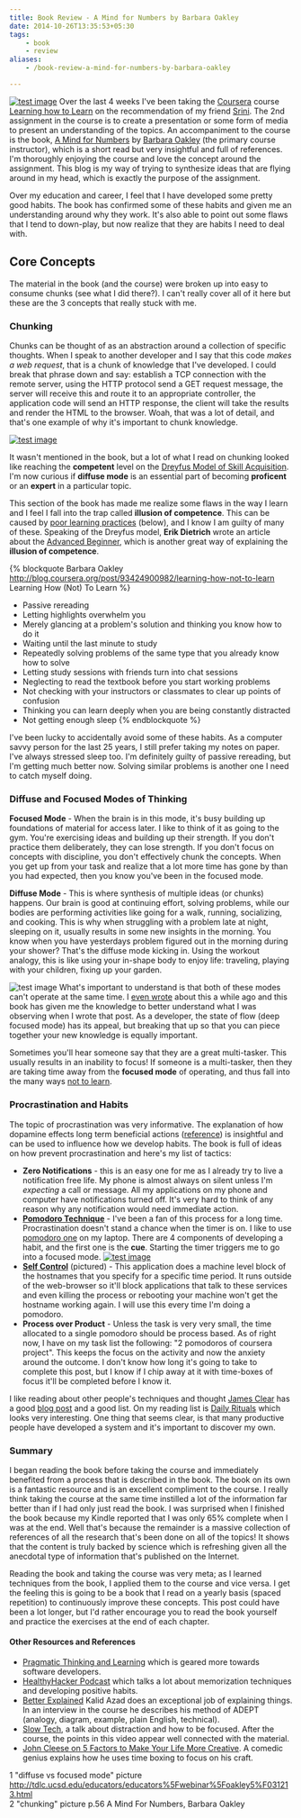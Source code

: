 ```yaml
---
title: Book Review - A Mind for Numbers by Barbara Oakley
date: 2014-10-26T13:35:53+05:30
tags:
    - book
    - review
aliases:
    - /book-review-a-mind-for-numbers-by-barbara-oakley

---
```


[![test image](https://scottmuc.com/images/blog/l2l/book.jpg)][book]
Over the last 4 weeks I've been taking the [Coursera][coursera] course [Learning how to Learn][course-homepage] on the
recommendation of my friend [Srini][srini-twitter]. The 2nd assignment in the course is to create a presentation or some
form of media to present an understanding of the topics. An accompaniment to the course is the book,
[A Mind for Numbers][book] by [Barbara Oakley][barbara] (the primary course instructor), which is a short read but very
insightful and full of references. I'm thoroughly enjoying the course and love the concept around the assignment. This
blog is my way of trying to synthesize ideas that are flying around in my head, which is exactly the purpose of the
assignment.

[coursera]: https://www.coursera.org/
[course-homepage]: https://www.coursera.org/course/learning
[srini-twitter]: https://twitter.com/sragu
[barbara]: http://www.barbaraoakley.com/

Over my education and career, I feel that I have developed some pretty good habits. The book has confirmed some of these
habits and given me an understanding around why they work. It's also able to point out some flaws that I tend to
down-play, but now realize that they are habits I need to deal with.

[book]: http://www.penguin.com/book/a-mind-for-numbers-by-barbara-oakley/9780399165245

## Core Concepts

The material in the book (and the course) were broken up into easy to consume chunks (see what I did there?).
I can't really cover all of it here but these are the 3 concepts that really stuck with me.

### Chunking

Chunks can be thought of as an abstraction around a collection of specific thoughts. When I speak to another developer
and I say that this code *makes a web request*, that is a chunk of knowledge that I've developed. I could break that
phrase down and say: establish a TCP connection with the remote server, using the HTTP protocol send a GET request
message, the server will receive this and route it to an appropriate controller, the application code will send an HTTP
response, the client will take the results and render the HTML to the browser. Woah, that was a lot of detail, and
that's one example of why it's important to chunk knowledge.

[![test image](https://scottmuc.com/images/blog/l2l/chunking.png)](/images/blog/l2l/chunking.png)

It wasn't mentioned in the book, but a lot of what I read on chunking looked like reaching the **competent** level on the
[Dreyfus Model of Skill Acquisition][dreyfus-model]. I'm now curious if **diffuse mode** is an essential part of
becoming **proficent** or an **expert** in a particular topic.

This section of the book has made me realize some flaws in the way I learn and I feel I fall into the trap called
**illusion of competence**. This can be caused by [poor learning practices][10-rules] (below), and I know I am guilty of many of
these. Speaking of the Dreyfus model, **Erik Dietrich** wrote an article about the [Advanced Beginner][advanced-beginner],
which is another great way of explaining the **illusion of competence**.

{% blockquote Barbara Oakley http://blog.coursera.org/post/93424900982/learning-how-not-to-learn Learning How (Not) To Learn %}
* Passive rereading
* Letting highlights overwhelm you
* Merely glancing at a problem's solution and thinking you know how to do it
* Waiting until the last minute to study
* Repeatedly solving problems of the same type that you already know how to solve
* Letting study sessions with friends turn into chat sessions
* Neglecting to read the textbook before you start working problems
* Not checking with your instructors or classmates to clear up points of confusion
* Thinking you can learn deeply when you are being constantly distracted
* Not getting enough sleep
{% endblockquote %}

I've been lucky to accidentally avoid some of these habits. As a computer savvy person for the last 25 years, I still
prefer taking my notes on paper. I've always stressed sleep too. I'm definitely guilty of passive rereading, but I'm
getting much better now. Solving similar problems is another one I need to catch myself doing.

[10-rules]: http://blog.coursera.org/post/93424900982/learning-how-not-to-learn
[dreyfus-model]: https://en.wikipedia.org/wiki/Dreyfus_model_of_skill_acquisition
[advanced-beginner]: http://www.daedtech.com/how-developers-stop-learning-rise-of-the-expert-beginner

### Diffuse and Focused Modes of Thinking

**Focused Mode** - When the brain is in this mode, it's busy building up foundations of material for access later. I
like to think of it as going to the gym. You're exercising ideas and building up their strength. If you don't practice
them deliberately, they can lose strength. If you don't focus on concepts with discipline, you don't effectively
chunk the concepts. When you get up from your task and realize that a lot more time has gone by than you had expected,
then you know you've been in the focused mode.

**Diffuse Mode** - This is where synthesis of multiple ideas (or chunks) happens. Our brain is good at continuing effort, solving
problems, while our bodies are performing activities like going for a walk, running, socializing, and cooking. This is
why when struggling with a problem late at night, sleeping on it, usually results in some new insights in the morning.
You know when you have yesterdays problem figured out in the morning during your shower? That's the diffuse mode kicking in.
Using the workout analogy, this is like using your in-shape body to enjoy life: traveling, playing with your children,
fixing up your garden.

![test image](https://scottmuc.com/images/blog/l2l/diffuse-focused.jpg)
What's important to understand is that both of these modes can't operate at the same time. I [even wrote][flow-post]
about this a while ago and this book has given me the knowledge to better understand what I was observing when I wrote
that post. As a developer, the state of flow (deep focused mode) has its appeal, but breaking that up so that you can
piece together your new knowledge is equally important.

[flow-post]: http://scottmuc.com/going-against-the-flow/

Sometimes you'll hear someone say that they are a great multi-tasker. This usually results in an inability to focus!
If someone is a multi-tasker, then they are taking time away from the **focused mode** of operating, and thus fall into
the many ways [not to learn][10-rules].

### Procrastination and Habits

The topic of procrastination was very informative. The explanation of how dopamine effects long term beneficial actions
([reference][dopamine-reference]) is insightful and can be used to influence how we develop habits. The book is full of
ideas on how prevent procrastination and here's my list of tactics:

* **Zero Notifications** - this is an easy one for me as I already try to live a notification free life. My phone is
  almost always on silent unless I'm *expecting* a call or message. All my applications on my phone and computer have
  notifications turned off. It's very hard to think of any reason why any notification would need immediate action.
* **[Pomodoro Technique][pomodoro]** - I've been a fan of this process for a long time. Procrastination doesn't stand
  a chance when the timer is on. I like to use [pomodoro one][pomodoro-one] on my laptop. There are 4 components of
  developing a habit, and the first one is the **cue**. Starting the timer triggers me to go into a focused mode.
  [![test image](https://scottmuc.com/images/blog/l2l/self-control.png)](/images/blog/l2l/self-control.png)
* **[Self Control][self-control]** (pictured) - This application does a machine level block of the hostnames that you specify for a
  specific time period. It runs outside of the web-browser so it'll block applications that talk to these services and
  even killing the process or rebooting your machine won't get the hostname working again. I will use this every time
  I'm doing a pomodoro.
* **Process over Product** - Unless the task is very very small, the time allocated to a single pomodoro should be
  process based. As of right now, I have on my task list the following: "2 pomodoros of coursera project". This keeps
  the focus on the activity and now the anxiety around the outcome. I don't know how long it's going to take to complete
  this post, but I know if I chip away at it with time-boxes of focus it'll be completed before I know it.

I like reading about other people's techniques and thought [James Clear][james-clear] has a good
[blog post][james-clear-post] and a good list. On my reading list is [Daily Rituals][daily-rituals] which looks very
interesting. One thing that seems clear, is that many productive people have developed a system and it's important to
discover my own.

[daily-rituals]: http://masoncurrey.com/Daily-Rituals
[james-clear]: http://jamesclear.com/
[james-clear-post]: http://jamesclear.com/multipliers
[pomodoro]: http://pomodorotechnique.com/
[pomodoro-one]: http://lifehacker.com/pomodoro-one-is-a-free-lightweight-pomodoro-timer-for-1626504270
[self-control]: http://selfcontrolapp.com/
[dopamine-reference]: http://www.psychologytoday.com/blog/intrinsic-motivation-and-magical-unicorns/201206/procrastination-and-dopamine-receptor-density

### Summary

I began reading the book before taking the course and immediately benefited from a process that is described in the
book. The book on its own is a fantastic resource and is an excellent compliment to the course. I really think taking the
course at the same time instilled a lot of the information far better than if I had only just read the book. I was
surprised when I finished the book because my Kindle reported that I was only 65% complete when I was at the end. Well
that's because the remainder is a massive collection of references of all the research that's been done on all of the
topics! It shows that the content is truly backed by science which is refreshing given all the anecdotal type of
information that's published on the Internet.

Reading the book and taking the course was very meta; as I learned techniques from the
book, I applied them to the course and vice versa. I get the feeling this is going to be a book that I read on a yearly
basis (spaced repetition) to continuously improve these concepts. This post could have been a lot longer, but I'd rather
encourage you to read the book yourself and practice the exercises at the end of each chapter.

#### Other Resources and References

* [Pragmatic Thinking and Learning][prag-thinking] which is geared more towards software developers.
* [HealthyHacker Podcast][healthyhacker] which talks a lot about memorization techniques and developing positive habits.
* [Better Explained][better-explained] Kalid Azad does an exceptional job of explaining things. In an interview in the
  course he describes his method of ADEPT (analogy, diagram, example, plain English, technical).
* [Slow Tech][slow-tech], a talk about distraction and how to be focused. After the course, the points in this video
  appear well connected with the material.
* [John Cleese on 5 Factors to Make Your Life More Creative][john-cleese]. A comedic genius explains how he uses time
  boxing to focus on his craft.

1 "diffuse vs focused mode" picture http://tdlc.ucsd.edu/educators/educators%5Fwebinar%5Foakley5%F031213.html<br />
2 "chunking" picture p.56 A Mind For Numbers, Barbara Oakley<br />

[better-explained]: http://betterexplained.com/
[prag-thinking]: https://pragprog.com/book/ahptl/pragmatic-thinking-and-learning
[healthyhacker]: http://www.healthyhacker.com/
[slow-tech]: https://www.youtube.com/watch?v=EzpX0TLKS9Q
[john-cleese]: http://www.brainpickings.org/2012/04/12/john-cleese-on-creativity-1991/


